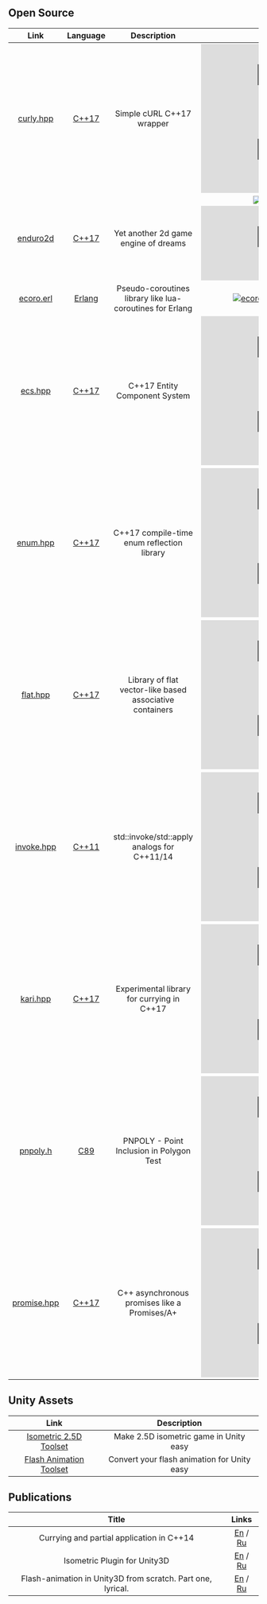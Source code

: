 ## Open Source

| Link                       | Language         | Description                                              | Stats                                                                                             |
|:--------------------------:|:----------------:|:--------------------------------------------------------:|:-------------------------------------------------------------------------------------------------:|
| [curly.hpp][curly.hpp]     | [C++17][cpp17]   | Simple cURL C++17 wrapper                                | [![curly.hpp][curly.hpp.stars]][curly.hpp] [![curly.hpp][curly.hpp.forks]][curly.hpp]             |
| [enduro2d][enduro2d]       | [C++17][cpp17]   | Yet another 2d game engine of dreams                     | [![enduro2d][enduro2d.stars]][enduro2d] [![curly.hpp][curly.hpp.forks]][curly.hpp]             |
| [ecoro.erl][ecoro.erl]     | [Erlang][erlang] | Pseudo-coroutines library like lua-coroutines for Erlang | [![ecoro.erl][ecoro.erl.stars]][ecoro.erl] [![ecoro.erl][ecoro.erl.forks]][ecoro.erl]             |
| [ecs.hpp][ecs.hpp]         | [C++17][cpp17]   | C++17 Entity Component System                            | [![ecs.hpp][ecs.hpp.stars]][ecs.hpp] [![ecs.hpp][ecs.hpp.forks]][ecs.hpp]                         |
| [enum.hpp][enum.hpp]       | [C++17][cpp17]   | C++17 compile-time enum reflection library               | [![enum.hpp][enum.hpp.stars]][enum.hpp] [![enum.hpp][enum.hpp.forks]][enum.hpp]                   |
| [flat.hpp][flat.hpp]       | [C++17][cpp17]   | Library of flat vector-like based associative containers | [![flat.hpp][flat.hpp.stars]][flat.hpp] [![flat.hpp][flat.hpp.forks]][flat.hpp]                   |
| [invoke.hpp][invoke.hpp]   | [C++11][cpp11]   | std::invoke/std::apply analogs for C++11/14              | [![invoke.hpp][invoke.hpp.stars]][invoke.hpp] [![invoke.hpp][invoke.hpp.forks]][invoke.hpp]       |
| [kari.hpp][kari.hpp]       | [C++17][cpp17]   | Experimental library for currying in C++17               | [![kari.hpp][kari.hpp.stars]][kari.hpp] [![kari.hpp][kari.hpp.forks]][kari.hpp]                   |
| [pnpoly.h][pnpoly.h]       | [C89][c89]       | PNPOLY - Point Inclusion in Polygon Test                 | [![pnpoly.h][pnpoly.h.stars]][pnpoly.h] [![pnpoly.h][pnpoly.h.forks]][pnpoly.h]                   |
| [promise.hpp][promise.hpp] | [C++17][cpp17]   | C++ asynchronous promises like a Promises/A+             | [![promise.hpp][promise.hpp.stars]][promise.hpp] [![promise.hpp][promise.hpp.forks]][promise.hpp] |

## Unity Assets

| Link                                   | Description                                  |
|:--------------------------------------:|:--------------------------------------------:|
| [Isometric 2.5D Toolset][iso.tools]    | Make 2.5D isometric game in Unity easy       |
| [Flash Animation Toolset][flash.tools] | Convert your flash animation for Unity easy  |

## Publications

| Title                                                       | Links                                       |
|:-----------------------------------------------------------:|:-------------------------------------------:|
| Currying and partial application in C++14                   | [En][en.curry] / [Ru][ru.curry]             |
| Isometric Plugin for Unity3D                                | [En][en.iso.tools] / [Ru][ru.iso.tools]     |
| Flash-animation in Unity3D from scratch. Part one, lyrical. | [En][en.flash.tools] / [Ru][ru.flash.tools] |


[c89]: https://en.wikipedia.org/wiki/ANSI_C#C89
[cpp11]: https://en.wikipedia.org/wiki/C%2B%2B11
[cpp14]: https://en.wikipedia.org/wiki/C%2B%2B14
[cpp17]: https://en.wikipedia.org/wiki/C%2B%2B17
[erlang]: https://en.wikipedia.org/wiki/Erlang_(programming_language)

[curly.hpp]: https://github.com/blackmatov/curly.hpp
[enduro2d]: https://github.com/enduro2d/enduro2d
[ecoro.erl]: https://github.com/blackmatov/ecoro.erl
[ecs.hpp]: https://github.com/blackmatov/ecs.hpp
[enum.hpp]: https://github.com/blackmatov/enum.hpp
[flat.hpp]: https://github.com/blackmatov/flat.hpp
[invoke.hpp]: https://github.com/blackmatov/invoke.hpp
[kari.hpp]: https://github.com/blackmatov/kari.hpp
[pnpoly.h]: https://github.com/blackmatov/pnpoly.h
[promise.hpp]: https://github.com/blackmatov/promise.hpp

[curly.hpp.stars]: https://img.shields.io/github/stars/blackmatov/curly.hpp?style=social
[enduro2d.stars]: https://img.shields.io/github/stars/enduro2d/enduro2d?style=social
[ecoro.erl.stars]: https://img.shields.io/github/stars/blackmatov/ecoro.erl?style=social
[ecs.hpp.stars]: https://img.shields.io/github/stars/blackmatov/ecs.hpp?style=social
[enum.hpp.stars]: https://img.shields.io/github/stars/blackmatov/enum.hpp?style=social
[flat.hpp.stars]: https://img.shields.io/github/stars/blackmatov/flat.hpp?style=social
[invoke.hpp.stars]: https://img.shields.io/github/stars/blackmatov/invoke.hpp?style=social
[kari.hpp.stars]: https://img.shields.io/github/stars/blackmatov/kari.hpp?style=social
[pnpoly.h.stars]: https://img.shields.io/github/stars/blackmatov/pnpoly.h?style=social
[promise.hpp.stars]: https://img.shields.io/github/stars/blackmatov/promise.hpp?style=social

[curly.hpp.forks]: https://img.shields.io/github/forks/blackmatov/curly.hpp?style=social
[enduro2d.forks]: https://img.shields.io/github/forks/enduro2d/enduro2d?style=social
[ecoro.erl.forks]: https://img.shields.io/github/forks/blackmatov/ecoro.erl?style=social
[ecs.hpp.forks]: https://img.shields.io/github/forks/blackmatov/ecs.hpp?style=social
[enum.hpp.forks]: https://img.shields.io/github/forks/blackmatov/enum.hpp?style=social
[flat.hpp.forks]: https://img.shields.io/github/forks/blackmatov/flat.hpp?style=social
[invoke.hpp.forks]: https://img.shields.io/github/forks/blackmatov/invoke.hpp?style=social
[kari.hpp.forks]: https://img.shields.io/github/forks/blackmatov/kari.hpp?style=social
[pnpoly.h.forks]: https://img.shields.io/github/forks/blackmatov/pnpoly.h?style=social
[promise.hpp.forks]: https://img.shields.io/github/forks/blackmatov/promise.hpp?style=social

[iso.tools]: http://u3d.as/b26
[flash.tools]: http://u3d.as/BBx

[en.curry]: https://habr.com/post/436488
[ru.curry]: https://habr.com/post/340722
[en.iso.tools]: https://habr.com/post/436372
[ru.iso.tools]: https://habr.com/post/269653
[en.flash.tools]: https://habr.com/post/445102
[ru.flash.tools]: https://habr.com/post/443524
